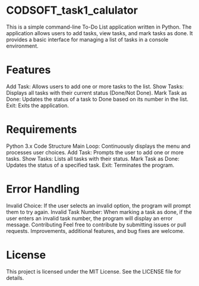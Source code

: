 # CODSOFT_task1_calulator
This is a simple command-line To-Do List application written in Python. The application allows users to add tasks, view tasks, and mark tasks as done. It provides a basic interface for managing a list of tasks in a console environment.

# Features
Add Task: Allows users to add one or more tasks to the list.
Show Tasks: Displays all tasks with their current status (Done/Not Done).
Mark Task as Done: Updates the status of a task to Done based on its number in the list.
Exit: Exits the application.
# Requirements
Python 3.x
Code Structure
Main Loop: Continuously displays the menu and processes user choices.
Add Task: Prompts the user to add one or more tasks.
Show Tasks: Lists all tasks with their status.
Mark Task as Done: Updates the status of a specified task.
Exit: Terminates the program.
# Error Handling
Invalid Choice: If the user selects an invalid option, the program will prompt them to try again.
Invalid Task Number: When marking a task as done, if the user enters an invalid task number, the program will display an error message.
Contributing
Feel free to contribute by submitting issues or pull requests. Improvements, additional features, and bug fixes are welcome.

# License
This project is licensed under the MIT License. See the LICENSE file for details.
